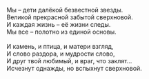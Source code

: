 Мы – дети далёкой безвестной звезды.<br />
Великой прекрасной забытой сверхновой.<br />
И каждая жизнь – её жизни следы.<br />
Мы все – полотно из единой основы.<br />
<br />
И камень, и птица, и матери взгляд,<br />
И слово раздора, и мудрости слово,<br />
И друг твой любимый, и враг, что заклят…<br />
Исчезнут однажды, но вспыхнут сверхновой.